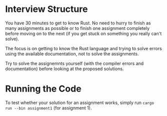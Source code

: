 # Interview Structure
You have 30 minutes to get to know Rust. No need to hurry to finish as many assignments as possible or to finish one assignment completely before moving on to the next (if you get stuck on something you really can't solve).

The focus is on getting to know the Rust language and trying to solve errors using the available documentation, not to solve the assignments.

Try to solve the assignemnts yourself (with the compiler errors and documentation) before looking at the proposed solutions.


# Running the Code
To test whether your solution for an assignment works, simply run `cargo run --bin assignment1` (for assignment 1).